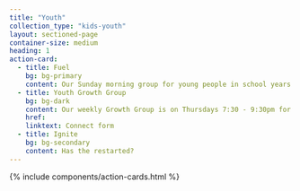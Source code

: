 ```yaml
---
title: "Youth"
collection_type: "kids-youth"
layout: sectioned-page
container-size: medium
heading: 1
action-card:
  - title: Fuel
    bg: bg-primary
    content: Our Sunday morning group for young people in school years 7-9. We meet together to study and discuss the Bible, allow space to ask questions, seek to encourage one another, and to pray.
  - title: Youth Growth Group
    bg: bg-dark
    content: Our weekly Growth Group is on Thursdays 7:30 - 9:30pm for young people in school years 10-13. For more details, please complete the connect form.
    href:
    linktext: Connect form
  - title: Ignite
    bg: bg-secondary
    content: Has the restarted?
---
```


{% include components/action-cards.html %}

